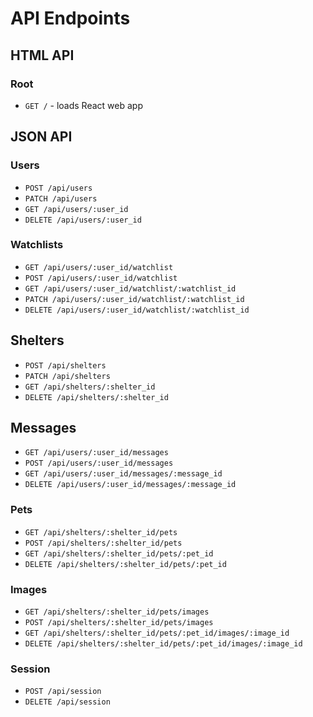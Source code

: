 # API Endpoints

## HTML API

### Root

- `GET /` - loads React web app

## JSON API

### Users

- `POST /api/users`
- `PATCH /api/users`
- `GET /api/users/:user_id`
- `DELETE /api/users/:user_id`

### Watchlists

- `GET /api/users/:user_id/watchlist`
- `POST /api/users/:user_id/watchlist`
- `GET /api/users/:user_id/watchlist/:watchlist_id`
- `PATCH /api/users/:user_id/watchlist/:watchlist_id`
- `DELETE /api/users/:user_id/watchlist/:watchlist_id`

## Shelters

- `POST /api/shelters`
- `PATCH /api/shelters`
- `GET /api/shelters/:shelter_id`
- `DELETE /api/shelters/:shelter_id`

## Messages

- `GET /api/users/:user_id/messages`
- `POST /api/users/:user_id/messages`
- `GET /api/users/:user_id/messages/:message_id`
- `DELETE /api/users/:user_id/messages/:message_id`

### Pets

- `GET /api/shelters/:shelter_id/pets`
- `POST /api/shelters/:shelter_id/pets`
- `GET /api/shelters/:shelter_id/pets/:pet_id`
- `DELETE /api/shelters/:shelter_id/pets/:pet_id`

### Images

- `GET /api/shelters/:shelter_id/pets/images`
- `POST /api/shelters/:shelter_id/pets/images`
- `GET /api/shelters/:shelter_id/pets/:pet_id/images/:image_id`
- `DELETE /api/shelters/:shelter_id/pets/:pet_id/images/:image_id`

### Session

- `POST /api/session`
- `DELETE /api/session`
